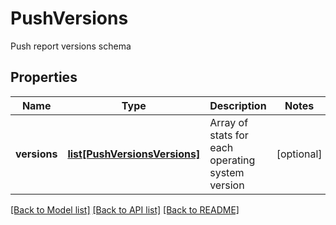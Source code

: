 # PushVersions

Push report versions schema
## Properties
Name | Type | Description | Notes
------------ | ------------- | ------------- | -------------
**versions** | [**list[PushVersionsVersions]**](PushVersionsVersions.md) | Array of stats for each operating system version | [optional] 

[[Back to Model list]](../README.md#documentation-for-models) [[Back to API list]](../README.md#documentation-for-api-endpoints) [[Back to README]](../README.md)


